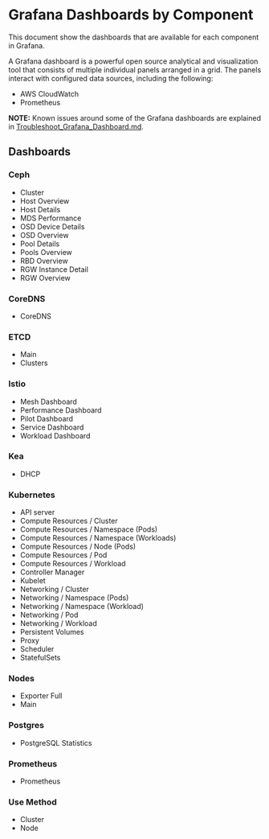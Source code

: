 # Grafana Dashboards by Component

This document show the dashboards that are available for each component in Grafana.

A Grafana dashboard is a powerful open source analytical and visualization tool that consists of multiple individual panels arranged in a grid. The panels interact with configured data sources, including the following:

- AWS CloudWatch
- Prometheus

**NOTE:** Known issues around some of the Grafana dashboards are explained in [Troubleshoot_Grafana_Dashboard.md](./Troubleshoot_Grafana_Dashboard.md).

## Dashboards

### Ceph

- Cluster
- Host Overview
- Host Details
- MDS Performance
- OSD Device Details
- OSD Overview
- Pool Details
- Pools Overview
- RBD Overview
- RGW Instance Detail
- RGW Overview

### CoreDNS

- CoreDNS

### ETCD

- Main
- Clusters

### Istio

- Mesh Dashboard
- Performance Dashboard
- Pilot Dashboard
- Service Dashboard
- Workload Dashboard

### Kea

- DHCP

### Kubernetes

-  API server
-  Compute Resources / Cluster
-  Compute Resources / Namespace (Pods)
-  Compute Resources / Namespace (Workloads)
-  Compute Resources / Node (Pods)
-  Compute Resources / Pod
-  Compute Resources / Workload
-  Controller Manager
-  Kubelet
-  Networking / Cluster
-  Networking / Namespace (Pods)
-  Networking / Namespace (Workload)
-  Networking / Pod
-  Networking / Workload
-  Persistent Volumes
-  Proxy
-  Scheduler
-  StatefulSets

### Nodes

- Exporter Full
- Main

### Postgres

- PostgreSQL Statistics

### Prometheus

- Prometheus

### Use Method

- Cluster
- Node